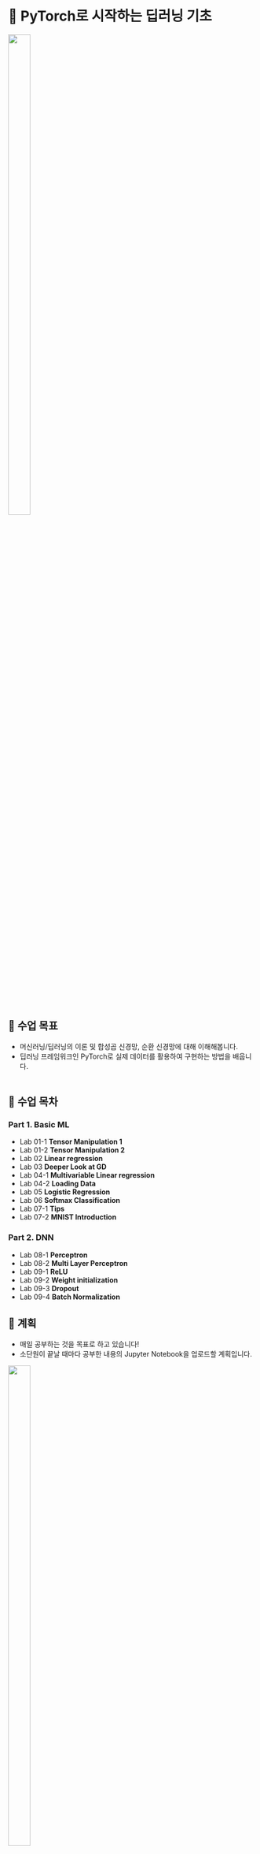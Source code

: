 # 📘 PyTorch로 시작하는 딥러닝 기초
<img src = "https://user-images.githubusercontent.com/46880056/190392541-cc0a8c35-6f5c-4d39-98fb-c2c299c63a60.png" width="30%" height="50%"><br/><br/>
  
## 📌 수업 목표
- 머신러닝/딥러닝의 이론 및 합성곱 신경망, 순환 신경망에 대해 이해해봅니다.
- 딥러닝 프레임워크인 PyTorch로 실제 데이터를 활용하여 구현하는 방법을 배웁니다. <br/><br/>

## 📜 수업 목차
### Part 1. Basic ML
- Lab 01-1 __Tensor Manipulation 1__
- Lab 01-2 __Tensor Manipulation 2__
- Lab 02 __Linear regression__
- Lab 03 __Deeper Look at GD__
- Lab 04-1 __Multivariable Linear regression__
- Lab 04-2 __Loading Data__
- Lab 05 __Logistic Regression__
- Lab 06 __Softmax Classification__
- Lab 07-1 __Tips__
- Lab 07-2 __MNIST Introduction__

### Part 2. DNN
- Lab 08-1 __Perceptron__
- Lab 08-2 __Multi Layer Perceptron__
- Lab 09-1 __ReLU__
- Lab 09-2 __Weight initialization__
- Lab 09-3 __Dropout__
- Lab 09-4 __Batch Normalization__

## 🎯 계획
- 매일 공부하는 것을 목표로 하고 있습니다!
- 소단원이 끝날 때마다 공부한 내용의 Jupyter Notebook을 업로드할 계획입니다.


<img src = "https://user-images.githubusercontent.com/46880056/190392987-b9850f96-dacb-49f7-82c3-7772a65ee1ec.gif" width="30%" height="50%"><br/><br/>

> 강의 링크 : https://www.boostcourse.org/ai214/lecture/48602 
